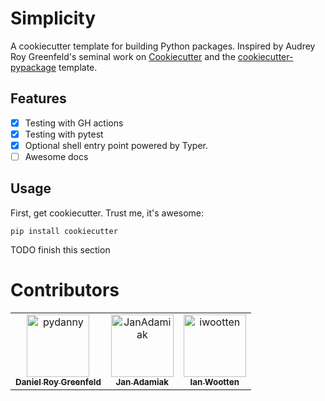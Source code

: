 # Simplicity

A cookiecutter template for building Python packages. Inspired by Audrey Roy Greenfeld's seminal work on [Cookiecutter](https://github.com/cookiecutter/cookiecutter) and the [cookiecutter-pypackage](https://github.com/audreyfeldroy/cookiecutter-pypackage) template.

## Features

- [x] Testing with GH actions
- [x] Testing with pytest
- [x] Optional shell entry point powered by Typer.
- [ ] Awesome docs

## Usage

First, get cookiecutter. Trust me, it's awesome:

```
pip install cookiecutter
```

TODO finish this section

# Contributors

<!-- readme: contributors -start -->
<table>
<tr>
    <td align="center">
        <a href="https://github.com/pydanny">
            <img src="https://avatars.githubusercontent.com/u/62857?v=4" width="100;" alt="pydanny"/>
            <br />
            <sub><b>Daniel Roy Greenfeld</b></sub>
        </a>
    </td>
    <td align="center">
        <a href="https://github.com/JanAdamiak">
            <img src="https://avatars.githubusercontent.com/u/45169660?v=4" width="100;" alt="JanAdamiak"/>
            <br />
            <sub><b>Jan Adamiak</b></sub>
        </a>
    </td>
    <td align="center">
        <a href="https://github.com/iwootten">
            <img src="https://avatars.githubusercontent.com/u/3598161?v=4" width="100;" alt="iwootten"/>
            <br />
            <sub><b>Ian Wootten</b></sub>
        </a>
    </td></tr>
</table>
<!-- readme: contributors -end -->